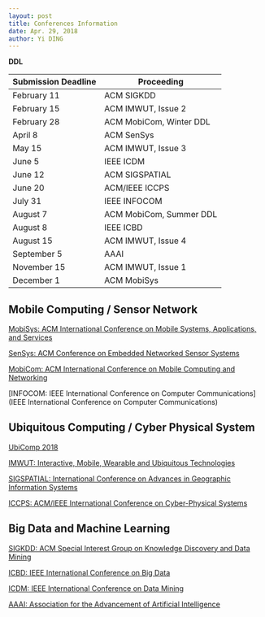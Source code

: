```yaml
---
layout: post
title: Conferences Information
date: Apr. 29, 2018
author: Yi DING
---
```


**DDL**

| Submission Deadline | Proceeding              |
| ------------------- | ----------------------- |
| February 11         | ACM SIGKDD              |
| February 15         | ACM IMWUT, Issue 2      |
| February 28         | ACM MobiCom, Winter DDL |
| April 8             | ACM SenSys              |
| May 15              | ACM IMWUT, Issue 3      |
| June 5              | IEEE ICDM               |
| June 12             | ACM SIGSPATIAL          |
| June 20             | ACM/IEEE ICCPS          |
| July 31             | IEEE INFOCOM            |
| August 7            | ACM MobiCom, Summer DDL |
| August 8            | IEEE ICBD               |
| August 15           | ACM IMWUT, Issue 4      |
| September 5         | AAAI                    |
| November 15         | ACM IMWUT, Issue 1      |
| December 1          | ACM MobiSys             |



## Mobile Computing / Sensor Network

[MobiSys: ACM International Conference on Mobile Systems, Applications, and Services](https://www.sigmobile.org/mobisys/2018/)

[SenSys: ACM Conference on Embedded Networked Sensor Systems](http://sensys.acm.org/2018/)

[MobiCom: ACM International Conference on Mobile Computing and Networking](https://www.sigmobile.org/mobicom/submission.html)

[INFOCOM: IEEE International Conference on Computer Communications](IEEE International Conference on Computer Communications)



## Ubiquitous Computing / Cyber Physical System

[UbiComp 2018](http://ubicomp.org/ubicomp2018/cfps/papers.html)

[IMWUT: Interactive, Mobile, Wearable and Ubiquitous Technologies](https://imwut.acm.org/)

[SIGSPATIAL: International Conference on Advances in Geographic Information Systems](http://sigspatial2018.sigspatial.org/cfp/)

[ICCPS: ACM/IEEE International Conference on Cyber-Physical Systems](http://iccps.acm.org/)



## Big Data and Machine Learning 

[SIGKDD: ACM Special Interest Group on Knowledge Discovery and Data Mining](http://www.kdd.org/)

[ICBD: IEEE International Conference on Big Data](http://cci.drexel.edu/bigdata/bigdata2018/CallPapers.html)

[ICDM: IEEE International Conference on Data Mining](http://icdm2018.org/calls/call-for-papers/)

[AAAI: Association for the Advancement of Artificial Intelligence](https://aaai.org/Conferences/AAAI-19/aaai19call/)

